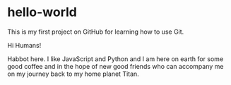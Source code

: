 # hello-world
This is my first project on GitHub for learning how to use Git.

Hi Humans!

Habbot here. I like JavaScript and Python and I am here on earth for some good coffee and in the hope of new good friends who can accompany me on my journey back to my home planet Titan.

